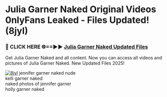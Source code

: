 # Julia Garner Naked Original Videos 0nlyFans Leaked - Files Updated! (8jyl)

<h3>🔴 CLICK HERE 🌐==►► <a href="https://tinyurl.com/up5wt9bj" rel="nofollow">Julia Garner Naked Updated Files</a></h3>

Get Julia Garner Naked and all content. Now you can access all videos and pictures of Julia Garner Naked. New Updated Files 2025!

[![8jyl](https://i.imgur.com/ABiUzMV.gif)](https://tinyurl.com/up5wt9bj)
jennifer garner naked nude<br>
kelli garner naked<br>
naked photos of jennifer garner<br>
holly garner naked